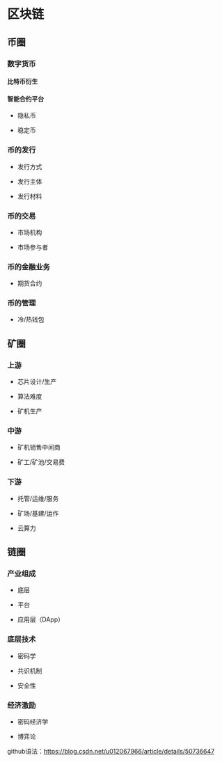 # 区块链

## 币圈

### 数字货币

#### 比特币衍生
  
#### 智能合约平台
  
* 隐私币
  
* 稳定币

### 币的发行

  * 发行方式
  
  * 发行主体
  
  * 发行材料
  

### 币的交易

  * 市场机构
  
  * 市场参与者

### 币的金融业务

  * 期货合约

### 币的管理

  * 冷/热钱包
  

## 矿圈

### 上游

  * 芯片设计/生产
  
  * 算法难度
  
  * 矿机生产
  
### 中游

  * 矿机销售中间商
  
  * 矿工/矿池/交易费

  
### 下游

  * 托管/运维/服务
  
  * 矿场/基建/运作
  
  * 云算力


## 链圈

### 产业组成

 * 底层
 
 * 平台
 
 * 应用层（DApp）

### 底层技术

 * 密码学
 
 * 共识机制

 * 安全性
 
### 经济激励

 * 密码经济学
 
 * 博弈论


github语法：https://blog.csdn.net/u012067966/article/details/50736647
